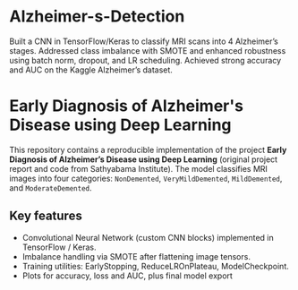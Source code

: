 # Alzheimer-s-Detection
Built a CNN in TensorFlow/Keras to classify MRI scans into 4 Alzheimer’s stages. Addressed class imbalance with SMOTE and enhanced robustness using batch norm, dropout, and LR scheduling. Achieved strong accuracy and AUC on the Kaggle Alzheimer’s dataset.

# Early Diagnosis of Alzheimer's Disease using Deep Learning

This repository contains a reproducible implementation of the project **Early Diagnosis of Alzheimer’s Disease using Deep Learning** (original project report and code from Sathyabama Institute). The model classifies MRI images into four categories: `NonDemented`, `VeryMildDemented`, `MildDemented`, and `ModerateDemented`.

## Key features
- Convolutional Neural Network (custom CNN blocks) implemented in TensorFlow / Keras.
- Imbalance handling via SMOTE after flattening image tensors.
- Training utilities: EarlyStopping, ReduceLROnPlateau, ModelCheckpoint.
- Plots for accuracy, loss and AUC, plus final model export
